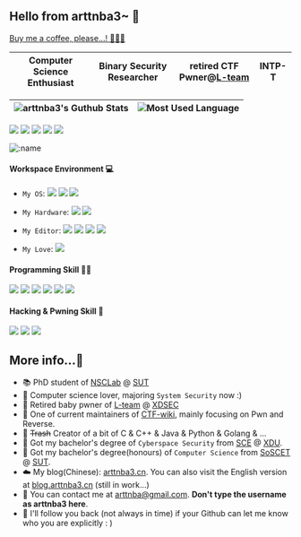 ## Hello from arttnba3~ 👋

[Buy me a coffee, please...! 🥺🥺🥺](https://www.buymeacoffee.com/arttnba3)

| Computer Science Enthusiast | Binary Security Researcher | retired CTF Pwner@[L-team](https://l.xdsec.org/) | INTP-T |
| ------------- | ------------- | ------------- | ------------- |

|  ![arttnba3's Guthub Stats](https://github-readme-stats.vercel.app/api?username=arttnba3&show_icons=true&hide_border=true&icon_color=1AB1C1&text_color=42BFCC&bg_color=ffffff&theme=vue) | ![Most Used Language](https://github-readme-stats-three-snowy-60.vercel.app/api/top-langs/?username=arttnba3&layout=compact&hide_border=true&theme=buefy&hide=javascript,html,css) |
| ------------- | ------------- |

[![](https://img.shields.io/badge/Gmail-D14836?style=for-the-badge&logo=gmail&logoColor=white)](mailto:arttnba@gmail.com) [![](https://img.shields.io/badge/GitHub-100000?style=for-the-badge&logo=github&logoColor=white
)](https://github.com/arttnba3) [![](https://img.shields.io/badge/Twitter-000000?style=for-the-badge&logo=x&logoColor=white)](https://twitter.com/arttnba3) [![](https://img.shields.io/badge/blog-brightgreen?style=for-the-badge&logo=redhat&logoColor=white)](https://arttnba3.cn) [![](https://img.shields.io/badge/RSS-FFA500?style=for-the-badge&logo=rss&logoColor=white)](https://arttnba3.cn/atom.xml)



![:name](https://count.getloli.com/get/@:arttnba3?theme=asoul)

#### Workspace Environment 💻

<!--https://img.shields.io/badge/Fedora-blue?style=for-the-badge&logo=Fedora&logoColor=white-->

- `My OS`:   ![](https://img.shields.io/badge/Gentoo_Linux-54487A?style=for-the-badge&logo=Gentoo&logoColor=white)  ![](https://img.shields.io/badge/openSUSE_Tumbleweed-%2364B345?style=for-the-badge&logo=openSUSE&logoColor=white)  ![](https://img.shields.io/badge/Windows_11-0078D6?style=for-the-badge&logo=apple&logoColor=white)
- `My Hardware`:   ![](https://img.shields.io/badge/ASUS-Vivobook_K6604JV-00539b?style=for-the-badge&logo=asus&logoColor=white) ![](https://img.shields.io/badge/Surface-Laptop_5-88c17b?style=for-the-badge&logo=microsoft&logoColor=white)
- `My Editor`:   ![](https://img.shields.io/badge/VS_Code-0078D4?style=for-the-badge&logo=visual%20studio%20code&logoColor=white) ![](https://img.shields.io/badge/Clion-000000?style=for-the-badge&logo=clion&logoColor=white) ![](https://img.shields.io/badge/Visual_Studio-5C2D91?style=for-the-badge&logo=visual%20studio&logoColor=white) ![](https://img.shields.io/badge/VIM-%2311AB00.svg?style=for-the-badge&logo=vim&logoColor=white)

- `My Love`:   ![](https://img.shields.io/badge/狂った木曜日-F40027?style=for-the-badge&logo=kfc&logoColor=white)

#### Programming Skill 👨‍💻

![](https://img.shields.io/badge/C-00599C?style=for-the-badge&logo=c&logoColor=white) ![](https://img.shields.io/badge/Golang-00ADD8?style=for-the-badge&logo=go&logoColor=white) ![](https://img.shields.io/badge/C%2B%2B-00599C?style=for-the-badge&logo=c%2B%2B&logoColor=white) ![](https://img.shields.io/badge/Python-14354C?style=for-the-badge&logo=python&logoColor=white) ![](https://img.shields.io/badge/Java-FFA500?style=for-the-badge&logo=coffeescript&logoColor=white) ![](https://img.shields.io/badge/X86_Assembly-0071C5?style=for-the-badge&logo=intel&logoColor=white)

#### Hacking & Pwning Skill 🥷

![](https://img.shields.io/badge/glibc-F8F8F8?style=for-the-badge&logo=gnu&logoColor=black) ![](https://img.shields.io/badge/Kernel-FCC624?style=for-the-badge&logo=linux&logoColor=black) ![](https://img.shields.io/badge/QEMU-FF6600?style=for-the-badge&logo=qemu&logoColor=black) 

<!--![](https://img.shields.io/badge/Kernel-0078D6?style=for-the-badge&logo=windows&logoColor=white)-->

## More info...🤔

- :books: PhD student of [NSCLab](http://nsclab.org/nuwa/) @ [SUT](https://www.swinburne.edu.au/)
- :older_man: Computer science lover, majoring `System Security` now :)
- :ninja:​ Retired baby pwner of [L-team](https://l.xdsec.org/) @ [XDSEC](https://www.xdsec.org)
- :thinking: One of current maintainers of [CTF-wiki](https://ctf-wiki.org/), mainly focusing on Pwn and Reverse.
- :hammer: ~~Trash~~ Creator of a bit of C & C++ & Java & Python & Golang & ...
- :tophat: Got my bachelor's degree of `Cyberspace Security` from [SCE](https://ce.xidian.edu.cn) @ [XDU](https://en.xidian.edu.cn/).
- :tophat: Got my bachelor's degree(honours) of `Computer Science` from [SoSCET](https://www.swinburne.edu.au/about/our-structure/organisational-structure/schools-departments/school-science-computing-engineering-technologies/) @ [SUT](https://www.swinburne.edu.au/).
- :cloud:​ My blog(Chinese): [arttnba3.cn](https://arttnba3.cn). You can also visit the English version at [blog.arttnba3.cn](https://blog.arttnba3.cn) (still in work...)
- :e-mail: You can contact me at [arttnba@gmail.com](mailto:arttnba@gmail.com). **Don't type the username as arttnba3 here**.
- :arrows_counterclockwise: I'll follow you back (not always in time) if your Github can let me know who you are explicitly : )


<!--
**arttnba3/arttnba3** is a ✨ _special_ ✨ repository because its `README.md` (this file) appears on your GitHub profile.

Here are some ideas to get you started:

- 🔭 I’m currently working on ...
- 🌱 I’m currently learning ...
- 👯 I’m looking to collaborate on ...
- 🤔 I’m looking for help with ...
- 💬 Ask me about ...
- 📫 How to reach me: ...
- 😄 Pronouns: ...
- ⚡ Fun fact: ...
-->
